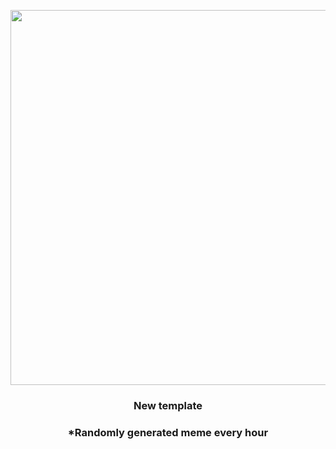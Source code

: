 <p align="center">
        <img src="https://i.redd.it/008ibag2t6691.png" width="600" height="600">
        </p>
        <h3 align="center">New template</h3>
        <h3 align="center">*Randomly generated meme every hour</h3>
    